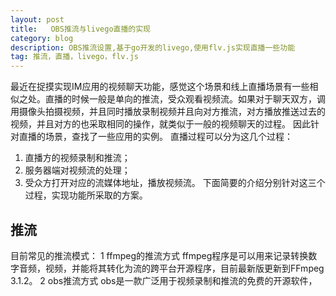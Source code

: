 ```yaml
---
layout: post
title:   OBS推流与livego直播的实现
category: blog
description: OBS推流设置,基于go开发的livego,使用flv.js实现直播一些功能
tag: 推流，直播，livego，flv.js
---
```

最近在捉摸实现IM应用的视频聊天功能，感觉这个场景和线上直播场景有一些相似之处。直播的时候一般是单向的推流，受众观看视频流。如果对于聊天双方，调用摄像头拍摄视频，并且同时播放录制视频并且向对方推流，对方播放推送过去的视频，并且对方的也采取相同的操作，就类似于一般的视频聊天的过程。 因此针对直播的场景，查找了一些应用的实例。
直播过程可以分为这几个过程：
1. 直播方的视频录制和推流；
2. 服务器端对视频流的处理；
3. 受众方打开对应的流媒体地址，播放视频流。
下面简要的介绍分别针对这三个过程，实现功能所采取的方案。
## 推流
目前常见的推流模式：
1 ffmpeg的推流方式
ffmpeg程序是可以用来记录转换数字音频，视频，并能将其转化为流的跨平台开源程序，目前最新版更新到FFmpeg 3.1.2。
2 obs推流方式
obs是一款广泛用于视频录制和推流的免费的开源软件，
